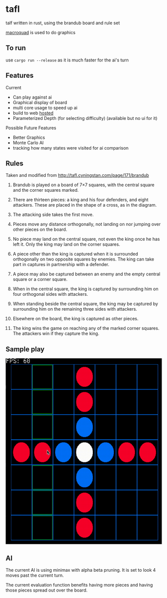 # tafl

talf written in rust, using the brandub board and rule set

[macroquad](https://github.com/not-fl3/macroquad) is used to do graphics

## To run
use `cargo run --release` as it is much faster for the ai's turn

## Features
Current
- Can play against ai
- Graphical display of board
- multi core usage to speed up ai
- build to web [hosted](https://tafl.martinrobinette.com)
- Parameterized Depth (for selecting difficulty) (available but no ui for it)

Possible Future Features
- Better Graphics
- Monte Carlo AI
- tracking how many states were visited for ai comparison

## Rules
Taken and modified from http://tafl.cyningstan.com/page/171/brandub
1. Brandub is played on a board of 7×7 squares, with the central square and the corner squares marked.

2. There are thirteen pieces: a king and his four defenders, and eight attackers. These are placed in the shape of a cross, as in the diagram.

3. The attacking side takes the first move.

4. Pieces move any distance orthogonally, not landing on nor jumping over other pieces on the board.

5. No piece may land on the central square, not even the king once he has left it. Only the king may land on the corner squares.

6. A piece other than the king is captured when it is surrounded orthogonally on two opposite squares by enemies. The king can take part in captures in partnership with a defender.

7. A piece may also be captured between an enemy and the empty central square or a corner square.

8. When in the central square, the king is captured by surrounding him on four orthogonal sides with attackers.

9. When standing beside the central square, the king may be captured by surrounding him on the remaining three sides with attackers.

10. Elsewhere on the board, the king is captured as other pieces.

11. The king wins the game on reaching any of the marked corner squares. The attackers win if they capture the king.

## Sample play
<img src="assets/human_v_ai.gif" width="600" height="600"/>

## AI

The current AI is using minimax with alpha beta pruning. It is set to look 4 moves past the current turn.

The current evaluation function benefits having more pieces and having those pieces spread out over the board.
